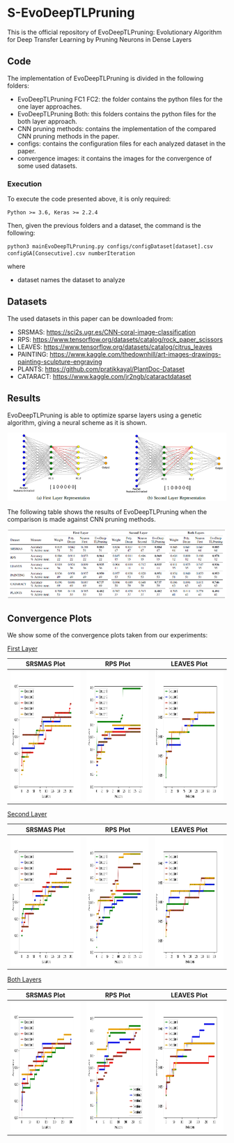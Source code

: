# S-EvoDeepTLPruning

This is the official repository of EvoDeepTLPruning: Evolutionary Algorithm for Deep Transfer Learning by Pruning Neurons in Dense Layers

## Code

The implementation of EvoDeepTLPruning is divided in the following folders:

   * EvoDeepTLPruning FC1 FC2: the folder contains the python files for the one layer approaches.
   * EvoDeepTLPruning Both: this folders contains the python files for the both layer approach.
   * CNN pruning methods: contains the implementation of the compared CNN pruning methods in the paper.
   * configs: contains the configuration files for each analyzed dataset in the paper.
   * convergence images: it contains the images for the convergence of some used datasets.
  
 ### Execution
 
 To execute the code presented above, it is only required:
    
    Python >= 3.6, Keras >= 2.2.4
    
  Then, given the previous folders and a dataset, the command is the following:
  
    python3 mainEvoDeepTLPruning.py configs/configDataset[dataset].csv configGA[Consecutive].csv numberIteration
    
   where
   
   * dataset names the dataset to analyze
    
    
    
 
## Datasets

The used datasets in this paper can be downloaded from:

  * SRSMAS: https://sci2s.ugr.es/CNN-coral-image-classification
  * RPS: https://www.tensorflow.org/datasets/catalog/rock_paper_scissors
  * LEAVES: https://www.tensorflow.org/datasets/catalog/citrus_leaves
  * PAINTING: https://www.kaggle.com/thedownhill/art-images-drawings-painting-sculpture-engraving
  * PLANTS: https://github.com/pratikkayal/PlantDoc-Dataset
  * CATARACT: https://www.kaggle.com/jr2ngb/cataractdataset

## Results

EvoDeepTLPruning is able to optimize sparse layers using a genetic algorithm, giving a neural scheme as it is shown.

![Image0](https://github.com/ari-dasci/S-EvoDeepTLPruning/blob/main/images/sparseRepresentation.png)

The following table shows the results of EvoDeepTLPruning when the comparison is made against CNN pruning methods.

![Image0](https://github.com/ari-dasci/S-EvoDeepTLPruning/blob/main/images/resultsEvoDeepTLPruningCNN.png)


## Convergence Plots

We show some of the convergence plots taken from our experiments:

<ins> First Layer </ins>

| SRSMAS Plot| RPS Plot   | LEAVES Plot|
|------------|------------|------------|
|<img src="convergenceImages/convergenceSRSMASFC1.png" width="300" height="300">|<img src="convergenceImages/convergenceRPSFC1.png" width="300" height="300">|<img src="convergenceImages/convergenceLeavesFC1.png" width="300" height="300">|
                                                                                                                
<ins> Second Layer </ins>

| SRSMAS Plot| RPS Plot   | LEAVES Plot|
|------------|------------|------------|
|<img src="convergenceImages/convergenceSRSMASFC2.png" width="300" height="300">|<img src="convergenceImages/convergenceRPSFC2.png" width="300" height="300">|<img src="convergenceImages/convergenceLeavesFC2.png" width="300" height="300">|

<ins> Both Layers </ins>

| SRSMAS Plot| RPS Plot   | LEAVES Plot|
|------------|------------|------------|
|<img src="convergenceImages/convergenceSRSMASBoth.png" width="300" height="300">|<img src="convergenceImages/convergenceRPSBoth.png" width="300" height="300">|<img src="convergenceImages/convergenceLeavesBoth.png" width="300" height="300">|
